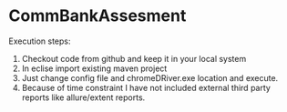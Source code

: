 # CommBankAssesment
Execution steps:

1. Checkout code from github and keep it in your local system
2. In eclise  import existing maven project
3. Just change config file and chromeDRiver.exe location and execute.
4. Because of time constraint I have not included external third party reports like allure/extent reports.
